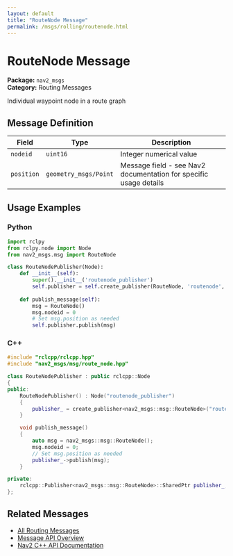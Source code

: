 ```yaml
---
layout: default
title: "RouteNode Message"
permalink: /msgs/rolling/routenode.html
---
```


# RouteNode Message

**Package:** `nav2_msgs`  
**Category:** Routing Messages

Individual waypoint node in a route graph

## Message Definition

| Field | Type | Description |
|-------|------|-------------|
| `nodeid` | `uint16` | Integer numerical value |
| `position` | `geometry_msgs/Point` | Message field - see Nav2 documentation for specific usage details |



## Usage Examples

### Python

```python
import rclpy
from rclpy.node import Node
from nav2_msgs.msg import RouteNode

class RouteNodePublisher(Node):
    def __init__(self):
        super().__init__('routenode_publisher')
        self.publisher = self.create_publisher(RouteNode, 'routenode', 10)
        
    def publish_message(self):
        msg = RouteNode()
        msg.nodeid = 0
        # Set msg.position as needed
        self.publisher.publish(msg)
```

### C++

```cpp
#include "rclcpp/rclcpp.hpp"
#include "nav2_msgs/msg/route_node.hpp"

class RouteNodePublisher : public rclcpp::Node
{
public:
    RouteNodePublisher() : Node("routenode_publisher")
    {
        publisher_ = create_publisher<nav2_msgs::msg::RouteNode>("routenode", 10);
    }

    void publish_message()
    {
        auto msg = nav2_msgs::msg::RouteNode();
        msg.nodeid = 0;
        // Set msg.position as needed
        publisher_->publish(msg);
    }

private:
    rclcpp::Publisher<nav2_msgs::msg::RouteNode>::SharedPtr publisher_;
};
```

## Related Messages

- [All Routing Messages](/rolling/msgs/index.html#routing-messages)
- [Message API Overview](/rolling/msgs/index.html)
- [Nav2 C++ API Documentation](/rolling/html/index.html)
